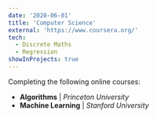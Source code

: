 ```yaml
---
date: '2020-06-01'
title: 'Computer Science'
external: 'https://www.coursera.org/'
tech:
  - Discrete Maths
  - Regression
showInProjects: true
---
```


Completing the following online courses: 

<ul style="list-style-type:disc;">
  <li><b>Algorithms</b> | <i>Princeton University</i></li>
  <li><b>Machine Learning</b> | <i>Stanford University</i></li>
</ul>